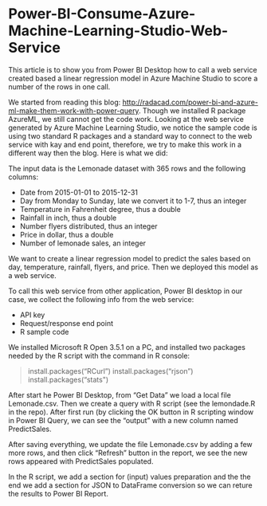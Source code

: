 # Power-BI-Consume-Azure-Machine-Learning-Studio-Web-Service
This article is to show you from Power BI Desktop how to call a web service created based a linear regression model in Azure Machine Studio to score a number of the rows in one call.

We started from reading this blog: http://radacad.com/power-bi-and-azure-ml-make-them-work-with-power-query. Though we installed R package AzureML, we still cannot get the code work. Looking at the web service generated by Azure Machine Learning Studio, we notice the sample code is using two standard R packages and a standard way to connect to the web service with kay and end point, therefore, we try to make this work in a different way then the blog. Here is what we did:

The input data is the Lemonade dataset with 365 rows and the following columns:
- Date  from 2015-01-01 to 2015-12-31
- Day from Monday to Sunday, late we convert it to 1-7, thus an integer
- Temperature in Fahrenheit degree, thus a double
- Rainfall in inch, thus a double
- Number flyers distributed, thus an integer
- Price in dollar, thus a double
- Number of lemonade sales, an integer

We want to create a linear regression model to predict the sales based on day, temperature, rainfall, flyers, and price. Then we deployed this model as a web service.

To call this web service from other application, Power BI desktop in our case, we collect the following info from the web service: 
-	API key
-	Request/response end point
-	R sample code

We installed Microsoft R Open 3.5.1 on a PC, and installed two packages needed by the R script with the command in R console:
>install.packages(“RCurl”)
>install.packages(“rjson”)
>install.packages(“stats")

After start he Power BI Desktop, from “Get Data” we load a local file Lemonade.csv. Then we create a query with R script (see the lemondade.R in the repo). After first run (by clicking the OK button in R scripting window in Power BI Query, we can see the “output” with a new column named PredictSales.

After saving everything, we update the file Lemonade.csv by adding a few more rows, and then click “Refresh” button in the report, we see the new rows appeared with PredictSales populated.

In the R script, we add a section for (input) values preparation and the the end we add a section for JSON to DataFrame conversion so we can reture the results to Power BI Report.
